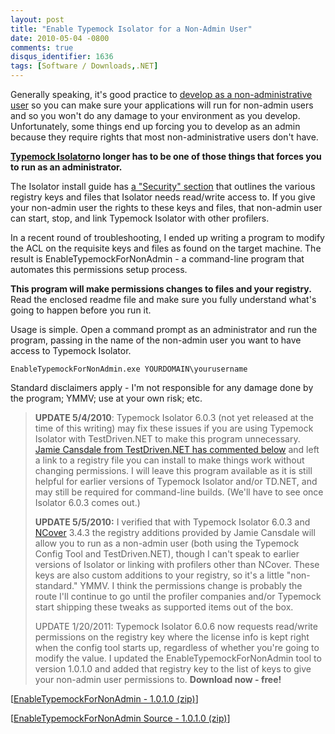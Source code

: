 ```yaml
---
layout: post
title: "Enable Typemock Isolator for a Non-Admin User"
date: 2010-05-04 -0800
comments: true
disqus_identifier: 1636
tags: [Software / Downloads,.NET]
---
```

Generally speaking, it's good practice to [develop as a
non-administrative
user](http://msdn.microsoft.com/en-us/library/aa289173.aspx) so you can
make sure your applications will run for non-admin users and so you
won't do any damage to your environment as you develop. Unfortunately,
some things end up forcing you to develop as an admin because they
require rights that most non-administrative users don't have.

[**Typemock Isolator**](http://www.typemock.com)**no longer has to be
one of those things that forces you to run as an administrator.**

The Isolator install guide has [a "Security"
section](http://www.typemock.com/Docs/UserGuide/?topic=Documentation/Security.html)
that outlines the various registry keys and files that Isolator needs
read/write access to. If you give your non-admin user the rights to
these keys and files, that non-admin user can start, stop, and link
Typemock Isolator with other profilers.

In a recent round of troubleshooting, I ended up writing a program to
modify the ACL on the requisite keys and files as found on the target
machine. The result is EnableTypemockForNonAdmin - a command-line
program that automates this permissions setup process.

**This program will make permissions changes to files and your
registry.** Read the enclosed readme file and make sure you fully
understand what's going to happen before you run it.

Usage is simple. Open a command prompt as an administrator and run the
program, passing in the name of the non-admin user you want to have
access to Typemock Isolator.

`EnableTypemockForNonAdmin.exe YOURDOMAIN\yourusername`

Standard disclaimers apply - I'm not responsible for any damage done by
the program; YMMV; use at your own risk; etc.

> **UPDATE 5/4/2010**: Typemock Isolator 6.0.3 (not yet released at the
> time of this writing) may fix these issues if you are using Typemock
> Isolator with TestDriven.NET to make this program unnecessary. [Jamie
> Cansdale from TestDriven.NET has commented
> below](/archive/2010/05/04/enable-typemock-isolator-for-a-non-admin-user.aspx#2171)
> and left a link to a registry file you can install to make things work
> without changing permissions. I will leave this program available as
> it is still helpful for earlier versions of Typemock Isolator and/or
> TD.NET, and may still be required for command-line builds. (We'll have
> to see once Isolator 6.0.3 comes out.)
>
> **UPDATE 5/5/2010:** I verified that with Typemock Isolator 6.0.3 and
> [NCover](http://www.ncover.com) 3.4.3 the registry additions provided
> by Jamie Cansdale will allow you to run as a non-admin user (both
> using the Typemock Config Tool and TestDriven.NET), though I can't
> speak to earlier versions of Isolator or linking with profilers other
> than NCover. These keys are also custom additions to your registry, so
> it's a little "non-standard." YMMV. I think the permissions change is
> probably the route I'll continue to go until the profiler companies
> and/or Typemock start shipping these tweaks as supported items out of
> the box.
>
> UPDATE 1/20/2011: Typemock Isolator 6.0.6 now requests read/write
> permissions on the registry key where the license info is kept right
> when the config tool starts up, regardless of whether you're going to
> modify the value. I updated the EnableTypemockForNonAdmin tool to
> version 1.0.1.0 and added that registry key to the list of keys to
> give your non-admin user permissions to.
**Download now - free!**

[[EnableTypemockForNonAdmin - 1.0.1.0
(zip)](https://onedrive.live.com/redir?resid=C2CB832A5EC9B707!45433&authkey=!APNvUzWhIUwo1RM&ithint=file%2czip)]

[[EnableTypemockForNonAdmin Source - 1.0.1.0
(zip)](https://onedrive.live.com/redir?resid=C2CB832A5EC9B707!45432&authkey=!ABLGLaKg-ihyudY&ithint=file%2czip)]

